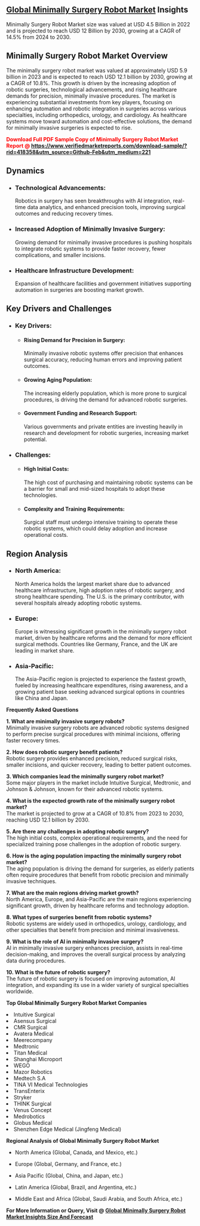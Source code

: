 <h2><a href="https://www.verifiedmarketreports.com/download-sample/?rid=418358&amp;utm_source=Github&amp;utm_medium=221" target="_blank">Global Minimally Surgery Robot Market</a> Insights</h2><p>Minimally Surgery Robot Market size was valued at USD 4.5 Billion in 2022 and is projected to reach USD 12 Billion by 2030, growing at a CAGR of 14.5% from 2024 to 2030.</p><p> <h2>Minimally Surgery Robot Market Overview</h2> <p>The minimally surgery robot market was valued at approximately USD 5.9 billion in 2023 and is expected to reach USD 12.1 billion by 2030, growing at a CAGR of 10.8%. This growth is driven by the increasing adoption of robotic surgeries, technological advancements, and rising healthcare demands for precision, minimally invasive procedures. The market is experiencing substantial investments from key players, focusing on enhancing automation and robotic integration in surgeries across various specialties, including orthopedics, urology, and cardiology. As healthcare systems move toward automation and cost-effective solutions, the demand for minimally invasive surgeries is expected to rise.</p> <p><strong><p><span class=""><span style="color: #ff0000;"><strong>Download Full PDF Sample Copy of Minimally Surgery Robot Market Report</strong> @ </span><a href="https://www.verifiedmarketreports.com/download-sample/?rid=418358&amp;utm_source=Github-Feb&amp;utm_medium=221" target="_blank">https://www.verifiedmarketreports.com/download-sample/?rid=418358&amp;utm_source=Github-Feb&amp;utm_medium=221</a></span></p></strong></p> <h2>Dynamics</h2> <ul> <li><h3>Technological Advancements:</h3> Robotics in surgery has seen breakthroughs with AI integration, real-time data analytics, and enhanced precision tools, improving surgical outcomes and reducing recovery times.</li> <li><h3>Increased Adoption of Minimally Invasive Surgery:</h3> Growing demand for minimally invasive procedures is pushing hospitals to integrate robotic systems to provide faster recovery, fewer complications, and smaller incisions.</li> <li><h3>Healthcare Infrastructure Development:</h3> Expansion of healthcare facilities and government initiatives supporting automation in surgeries are boosting market growth.</li> </ul> <h2>Key Drivers and Challenges</h2> <ul> <li><h3>Key Drivers:</h3> <ul> <li><h4>Rising Demand for Precision in Surgery:</h4> Minimally invasive robotic systems offer precision that enhances surgical accuracy, reducing human errors and improving patient outcomes.</li> <li><h4>Growing Aging Population:</h4> The increasing elderly population, which is more prone to surgical procedures, is driving the demand for advanced robotic surgeries.</li> <li><h4>Government Funding and Research Support:</h4> Various governments and private entities are investing heavily in research and development for robotic surgeries, increasing market potential.</li> </ul> </li> <li><h3>Challenges:</h3> <ul> <li><h4>High Initial Costs:</h4> The high cost of purchasing and maintaining robotic systems can be a barrier for small and mid-sized hospitals to adopt these technologies.</li> <li><h4>Complexity and Training Requirements:</h4> Surgical staff must undergo intensive training to operate these robotic systems, which could delay adoption and increase operational costs.</li> </ul> </li> </ul> <h2>Region Analysis</h2> <ul> <li><h3>North America:</h3> North America holds the largest market share due to advanced healthcare infrastructure, high adoption rates of robotic surgery, and strong healthcare spending. The U.S. is the primary contributor, with several hospitals already adopting robotic systems.</li> <li><h3>Europe:</h3> Europe is witnessing significant growth in the minimally surgery robot market, driven by healthcare reforms and the demand for more efficient surgical methods. Countries like Germany, France, and the UK are leading in market share.</li> <li><h3>Asia-Pacific:</h3> The Asia-Pacific region is projected to experience the fastest growth, fueled by increasing healthcare expenditures, rising awareness, and a growing patient base seeking advanced surgical options in countries like China and Japan.</li> </ul> <p><strong>Frequently Asked Questions</strong></p> <p><strong>1. What are minimally invasive surgery robots?</strong><br/>Minimally invasive surgery robots are advanced robotic systems designed to perform precise surgical procedures with minimal incisions, offering faster recovery times.</p> <p><strong>2. How does robotic surgery benefit patients?</strong><br/>Robotic surgery provides enhanced precision, reduced surgical risks, smaller incisions, and quicker recovery, leading to better patient outcomes.</p> <p><strong>3. Which companies lead the minimally surgery robot market?</strong><br/>Some major players in the market include Intuitive Surgical, Medtronic, and Johnson & Johnson, known for their advanced robotic systems.</p> <p><strong>4. What is the expected growth rate of the minimally surgery robot market?</strong><br/>The market is projected to grow at a CAGR of 10.8% from 2023 to 2030, reaching USD 12.1 billion by 2030.</p> <p><strong>5. Are there any challenges in adopting robotic surgery?</strong><br/>The high initial costs, complex operational requirements, and the need for specialized training pose challenges in the adoption of robotic surgery.</p> <p><strong>6. How is the aging population impacting the minimally surgery robot market?</strong><br/>The aging population is driving the demand for surgeries, as elderly patients often require procedures that benefit from robotic precision and minimally invasive techniques.</p> <p><strong>7. What are the main regions driving market growth?</strong><br/>North America, Europe, and Asia-Pacific are the main regions experiencing significant growth, driven by healthcare reforms and technology adoption.</p> <p><strong>8. What types of surgeries benefit from robotic systems?</strong><br/>Robotic systems are widely used in orthopedics, urology, cardiology, and other specialties that benefit from precision and minimal invasiveness.</p> <p><strong>9. What is the role of AI in minimally invasive surgery?</strong><br/>AI in minimally invasive surgery enhances precision, assists in real-time decision-making, and improves the overall surgical process by analyzing data during procedures.</p> <p><strong>10. What is the future of robotic surgery?</strong><br/>The future of robotic surgery is focused on improving automation, AI integration, and expanding its use in a wider variety of surgical specialties worldwide.</p> </p><p><strong>Top Global Minimally Surgery Robot Market Companies</strong></p><div data-test-id=""><p><li>Intuitive Surgical</li><li> Asensus Surgical</li><li> CMR Surgical</li><li> Avatera Medical</li><li> Meerecompany</li><li> Medtronic</li><li> Titan Medical</li><li> Shanghai Microport</li><li> WEGO</li><li> Mazor Robotics</li><li> Medtech S.A</li><li> TINA VI Medical Technologies</li><li> TransEnterix</li><li> Stryker</li><li> THINK Surgical</li><li> Venus Concept</li><li> Medrobotics</li><li> Globus Medical</li><li> Shenzhen Edge Medical (Jingfeng Medical)</li></p><div><strong>Regional Analysis of&nbsp;Global Minimally Surgery Robot Market</strong></div><ul><li dir="ltr"><p dir="ltr">North America&nbsp;(Global, Canada, and Mexico, etc.)</p></li><li dir="ltr"><p dir="ltr">Europe (Global, Germany, and France, etc.)</p></li><li dir="ltr"><p dir="ltr">Asia Pacific&nbsp;(Global, China, and Japan, etc.)</p></li><li dir="ltr"><p dir="ltr">Latin America&nbsp;(Global, Brazil, and Argentina, etc.)</p></li><li dir="ltr">Middle East and Africa&nbsp;(Global, Saudi Arabia, and South Africa, etc.)</li></ul><p><strong>For More Information or Query, Visit @&nbsp;</strong><strong><a href="https://www.verifiedmarketreports.com/product/minimally-surgery-robot-market/?utm_source=Github&amp;utm_medium=221" target="_blank">Global Minimally Surgery Robot Market Insights Size And Forecast</a></strong></p></div>
